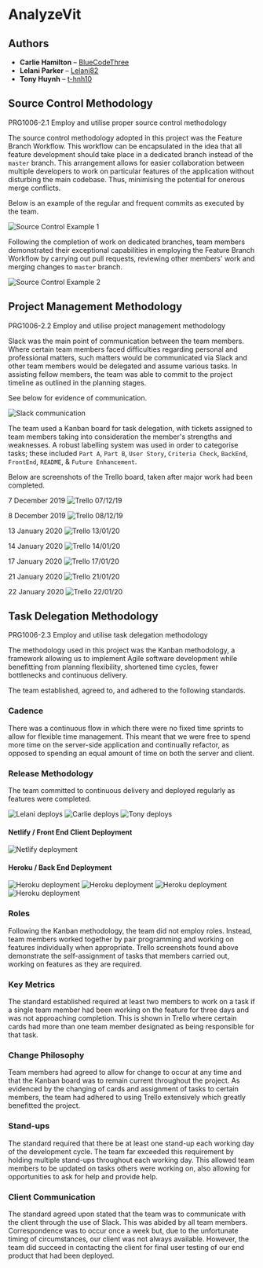 # AnalyzeVit

## Authors

* **Carlie Hamilton** – [BlueCodeThree](https://github.com/BlueCodeThree)
* **Lelani Parker** – [Lelani82](https://github.com/Lelani82)
* **Tony Huynh** – [t-hnh10](https://github.com/t-hnh10)

## Source Control Methodology

PRG1006-2.1 Employ and utilise proper source control methodology

The source control methodology adopted in this project was the Feature Branch Workflow. This workflow can be encapsulated in the idea that all feature development should take place in a dedicated branch instead of the `master` branch. This arrangement allows for easier collaboration between multiple developers to work on particular features of the application without disturbing the main codebase. Thus, minimising the potential for onerous merge conflicts.

Below is an example of the regular and frequent commits as executed by the team.

![Source Control Example 1](docs/source_control1.png)

Following the completion of work on dedicated branches, team members demonstrated their exceptional capabilities in employing the Feature Branch Workflow by carrying out pull requests, reviewing other members' work and merging changes to `master` branch.

![Source Control Example 2](docs/source_control2.png)

## Project Management Methodology

PRG1006-2.2 Employ and utilise project management methodology

Slack was the main point of communication between the team members. Where certain team members faced difficulties regarding personal and professional matters, such matters would be communicated via Slack and other team members would be delegated and assume various tasks. In assisting fellow members, the team was able to commit to the project timeline as outlined in the planning stages.

See below for evidence of communication.

![Slack communication](docs/slack.gif)

The team used a Kanban board for task delegation, with tickets assigned to team members taking into consideration the member's strengths and weaknesses. A robust labelling system was used in order to categorise tasks; these included `Part A`, `Part B`, `User Story`, `Criteria Check`, `BackEnd`, `FrontEnd`, `README`, & `Future Enhancement`.

Below are screenshots of the Trello board, taken after major work had been completed.

7 December 2019
![Trello 07/12/19](docs/2019-12-07_Trello.png)

8 December 2019
![Trello 08/12/19](docs/2019-12-08_Trello.png)

13 January 2020
![Trello 13/01/20](docs/2020-01-13_Trello.png)

14 January 2020
![Trello 14/01/20](docs/2020-01-14_Trello.png)

17 January 2020
![Trello 17/01/20](docs/2020-01-17_Trello.png)

21 January 2020
![Trello 21/01/20](docs/2020-01-21_Trello.png)

22 January 2020
![Trello 22/01/20](docs/2020-01-22_Trello.png)

## Task Delegation Methodology

PRG1006-2.3 Employ and utilise task delegation methodology

The methodology used in this project was the Kanban methodology, a framework allowing us to implement Agile software development while benefitting from planning flexibility, shortened time cycles, fewer bottlenecks and continuous delivery.

The team established, agreed to, and adhered to the following standards.

### Cadence

There was a continuous flow in which there were no fixed time sprints to allow for flexible time management. This meant that we were free to spend more time on the server-side application and continually refactor, as opposed to spending an equal amount of time on both the server and client.

### Release Methodology

The team committed to continuous delivery and deployed regularly as features were completed.

![Lelani deploys](docs/deploy1.png)
![Carlie deploys](docs/deploy2.png)
![Tony deploys](docs/deploy3.png)

#### Netlify / Front End Client Deployment

![Netlify deployment](docs/netlify_deploy.png)

#### Heroku / Back End Deployment

![Heroku deployment](docs/heroku_deploy1.png)
![Heroku deployment](docs/heroku_deploy2.png)
![Heroku deployment](docs/heroku_deploy3.png)
![Heroku deployment](docs/heroku_deploy4.png)

### Roles

Following the Kanban methodology, the team did not employ roles. Instead, team members worked together by pair programming and working on features individually when appropriate. Trello screenshots found above demonstrate the self-assignment of tasks that members carried out, working on features as they are required.

### Key Metrics

The standard established required at least two members to work on a task if a single team member had been working on the feature for three days and was not approaching completion. This is shown in Trello where certain cards had more than one team member designated as being responsible for that task.

### Change Philosophy

Team members had agreed to allow for change to occur at any time and that the Kanban board was to remain current throughout the project. As evidenced by the changing of cards and assignment of tasks to certain members, the team had adhered to using Trello extensively which greatly benefitted the project.

### Stand-ups

The standard required that there be at least one stand-up each working day of the development cycle. The team far exceeded this requirement by holding multiple stand-ups throughout each working day. This allowed team members to be updated on tasks others were working on, also allowing for opportunities to ask for help and provide help.

### Client Communication

The standard agreed upon stated that the team was to communicate with the client through the use of Slack. This was abided by all team members. Correspondence was to occur once a week but, due to the unfortunate timing of circumstances, our client was not always available. However, the team did succeed in contacting the client for final user testing of our end product that had been deployed.